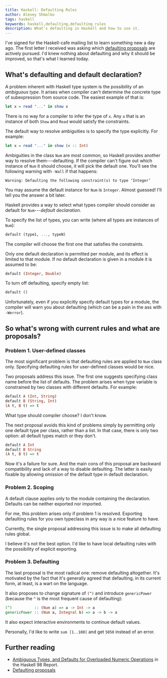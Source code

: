 ```yaml
---
title: Haskell: Defaulting Rules
author: Alexey Shmalko
tags: haskell
keywords: haskell,defaulting,defaulting rules
description: What's defaulting in Haskell and how to use it.
---
```


I've signed for the Haskell-cafe mailing list to learn something new a day ago. The first letter I received was asking which [defaulting proposals](https://ghc.haskell.org/trac/haskell-prime/wiki/Defaulting) are actively pursued. I'd knew nothing about defaulting and why it should be improved, so that's what I learned today.

<!--more-->

## What's defaulting and default declaration?

A problem inherent with Haskell type system is the possibility of an *ambiguous type*. It arises when compiler can't determine the concrete type of subexpression from source code. The easiest example of that is:

```haskell
let x = read "..." in show x
```

There is no way for a compiler to infer the type of `x`. Any `a` that is an instance of both `Show` and `Read` would satisfy the constraints.

The default way to resolve ambiguities is to specify the type explicitly. For example:

```haskell
let x = read "..." in show (x :: Int)
```

Ambiguities in the class `Num` are most common, so Haskell provides another way to resolve them---defaulting. If the compiler can't figure out which instance of `Num` it should choose, it will pick the default one. You'll see the following warning with `-Wall` if that happens:

```
Warning: Defaulting the following constraint(s) to type ‘Integer’
```

You may assume the default instance for `Num` is `Integer`. Almost guessed! I'll tell you the answer a bit later.

Haskell provides a way to select what types compiler should consider as default for `Num`---*default declaration*.

To specify the list of types, you can write (where all types are instances of `Num`):

```haskell
default (type1, ..., typeN)
```

The compiler will choose the first one that satisfies the constraints.

Only one default declaration is permitted per module, and its effect is limited to that module. If no default declaration is given in a module it is assumed to be:

```haskell
default (Integer, Double)
```

To turn off defaulting, specify empty list:

```haskell
default ()
```

Unfortunately, even if you explicitly specify default types for a module, the compiler will warn you about defaulting (which can be a pain in the ass with `-Werror`).

## So what's wrong with current rules and what are proposals?

### Problem 1. User-defined classes

The most significant problem is that defaulting rules are applied to `Num` class only. Specifying defaulting rules for user-defined classes would be nice.

Two proposals address this issue. The first one suggests specifying class name before the list of defaults. The problem arises when type variable is constrained by two classes with different defaults. For example:

```haskell
default A (Int, String)
default B (String, Int)
(A t, B t) => t
```

What type should compiler choose? I don't know.

The next proposal avoids this kind of problems simply by permitting only one default type per class, rather than a list. In that case, there is only two option: all default types match or they don't.

```haskell
default A Int
default B String
(A t, B t) => t
```

Now it's a failure for sure. And the main cons of this proposal are backward compatibility and lack of a way to disable defaulting. The latter is easily fixable by allowing omission of the default type in default declaration.

### Problem 2. Scoping

A default clause applies only to the module containing the declaration. Defaults can be neither exported nor imported.

For me, this problem arises only if problem 1 is resolved. Exporting defaulting rules for you own typeclass in any way is a nice feature to have.

Currently, the single proposal addressing this issue is to make all defaulting rules global.

I believe it's not the best option. I'd like to have local defaulting rules with the possibility of explicit exporting.

### Problem 3. Defaulting

The last proposal is the most radical one: remove defaulting altogether. It's motivated by the fact that it's generally agreed that defaulting, in its current form, at least, is a wart on the language.

It also proposes to change signature of `(^)` and introduce `genericPower` (because the `^` is the most frequent cause of defaulting):

```haskell
(^)          :: (Num a) => a -> Int -> a
genericPower :: (Num a, Integral b) => a -> b -> a
```

It also expect interactive environments to continue default values.

Personally, I'd like to write `sum [1..100]` and get `5050` instead of an error.

## Further reading

- [Ambiguous Types, and Defaults for Overloaded Numeric Operations](https://www.haskell.org/onlinereport/decls.html#sect4.3.4) in the Haskell 98 Report.
- [Defaulting proposals](https://ghc.haskell.org/trac/haskell-prime/wiki/Defaulting)
